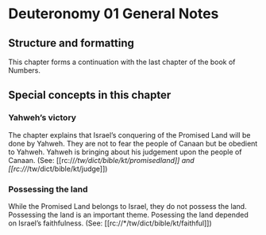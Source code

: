 # Deuteronomy 01 General Notes
## Structure and formatting

This chapter forms a continuation with the last chapter of the book of Numbers.

## Special concepts in this chapter

### Yahweh’s victory
The chapter explains that Israel’s conquering of the Promised Land will be done by Yahweh. They are not to fear the people of Canaan but be obedient to Yahweh. Yahweh is bringing about his judgement upon the people of Canaan. (See: [[rc://*/tw/dict/bible/kt/promisedland]] and [[rc://*/tw/dict/bible/kt/judge]])

### Possessing the land
While the Promised Land belongs to Israel, they do not possess the land. Possessing the land is an important theme. Posessing the land depended on Israel’s faithfulness. (See: [[rc://*/tw/dict/bible/kt/faithful]])